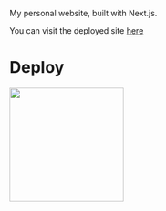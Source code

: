 My personal website, built with Next.js.

You can visit the deployed site [here](https://katherinempeterson.com)

# Deploy
<p><a href="https://heroku.com/deploy"> <img src="https://img.shields.io/badge/Deploy%20To%20Heroku-blueviolet?style=for-the-badge&logo=heroku" width="200""/></a></p>
